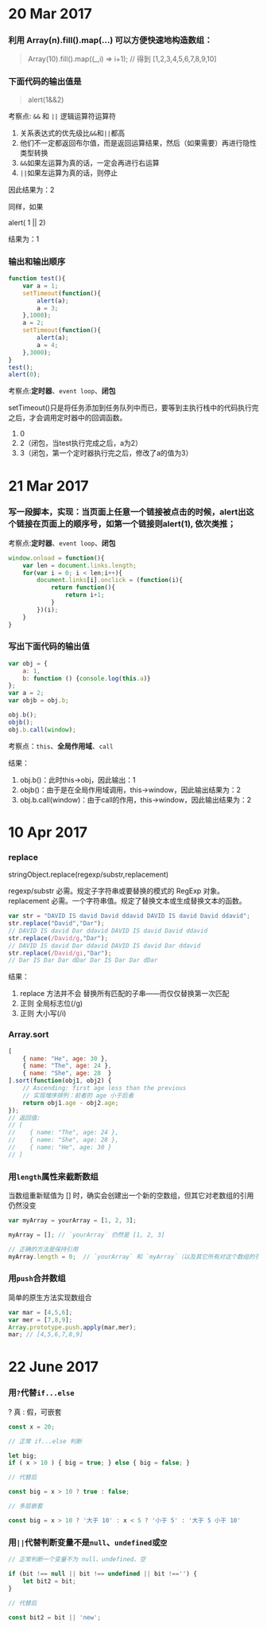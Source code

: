 # 20 Mar 2017

### 利用 Array(n).fill().map(...) 可以方便快速地构造数组：

> Array(10).fill().map((_,i) => i+1); // 得到 [1,2,3,4,5,6,7,8,9,10]

### 下面代码的输出值是

> alert(1&&2)

考察点: `&&` 和 `||` 逻辑运算符运算符
1. 关系表达式的优先级比`&&`和`||`都高
2. 他们不一定都返回布尔值，而是返回运算结果，然后（如果需要）再进行隐性类型转换
3. `&&`如果左运算为真的话，一定会再进行右运算
4. `||`如果左运算为真的话，则停止

因此结果为：2

同样，如果

alert( 1 || 2)

结果为：1

### 输出和输出顺序

```javascript
function test(){
    var a = 1;
    setTimeout(function(){
        alert(a);
        a = 3;
    },1000);
    a = 2;
    setTimeout(function(){
        alert(a);
        a = 4;
    },3000);
}
test();
alert(0);
```

考察点:**定时器**、``event loop``、**闭包**

setTimeout()只是将任务添加到任务队列中而已，要等到主执行栈中的代码执行完之后，才会调用定时器中的回调函数。
1. 0
2. 2（闭包，当test执行完成之后，a为2）
3. 3（闭包，第一个定时器执行完之后，修改了a的值为3）

# 21 Mar 2017

### 写一段脚本，实现：当页面上任意一个链接被点击的时候，alert出这个链接在页面上的顺序号，如第一个链接则alert(1), 依次类推；

考察点:**定时器**、``event loop``、**闭包**

```javascript
window.onload = function(){
    var len = document.links.length;
    for(var i = 0; i < len;i++){
        document.links[i].onclick = (function(i){
            return function(){
                return i+1;
            }
        })(i);
    }
}
```

### 写出下面代码的输出值

```javascript
var obj = {
    a: 1,
    b: function () {console.log(this.a)}
};
var a = 2;
var objb = obj.b;

obj.b();
objb();
obj.b.call(window);
```

考察点：``this``、**全局作用域**、``call``

结果：

1. obj.b()：此时this->obj，因此输出：1
2. objb()：由于是在全局作用域调用，this->window，因此输出结果为：2
3. obj.b.call(window)：由于call的作用，this->window，因此输出结果为：2

# 10 Apr 2017

### replace

stringObject.replace(regexp/substr,replacement)

  regexp/substr 必需。规定子字符串或要替换的模式的 RegExp 对象。
  replacement 必需。一个字符串值。规定了替换文本或生成替换文本的函数。

```javascript
var str = "DAVID IS david David ddavid DAVID IS david David ddavid";
str.replace("David","Dar");
// DAVID IS david Dar ddavid DAVID IS david David ddavid
str.replace(/David/g,"Dar");
// DAVID IS david Dar ddavid DAVID IS david Dar ddavid
str.replace(/David/gi,"Dar");
// Dar IS Dar Dar dDar Dar IS Dar Dar dDar
```

结果：

1. replace 方法并不会 替换所有匹配的子串——而仅仅替换第一次匹配
2. 正则  全局标志位(/g)
3. 正则  大小写(/i)


### Array.sort

```javascript
[
    { name: "He", age: 30 },
    { name: "The", age: 24 },
    { name: "She", age: 28  }
].sort(function(obj1, obj2) {
    // Ascending: first age less than the previous
    // 实现增序排列：前者的 age 小于后者
    return obj1.age - obj2.age;
});
// 返回值:  
// [
//    { name: "The", age: 24 },
//    { name: "She", age: 28 },
//    { name: "He", age: 30 }
// ]
```

### 用``length``属性来截断数组

当数组重新赋值为 [] 时，确实会创建出一个新的空数组，但其它对老数组的引用仍然没变

```javascript
var myArray = yourArray = [1, 2, 3];

myArray = []; // `yourArray` 仍然是 [1, 2, 3]

// 正确的方法是保持引用  
myArray.length = 0;  // `yourArray` 和 `myArray`（以及其它所有对这个数组的引用）都变成 [ ] 了
```

### 用``push``合并数组

简单的原生方法实现数组合

```javascript
var mar = [4,5,6];
var mer = [7,8,9];
Array.prototype.push.apply(mar,mer);
mar; // [4,5,6,7,8,9]
```

# 22 June 2017

### 用``?``代替``if...else``

? 真 : 假，可嵌套

```javascript
const x = 20;

// 正常 if...else 判断

let big;
if ( x > 10 ) { big = true; } else { big = false; }

// 代替后

const big = x > 10 ? true : false;

// 多层嵌套

const big = x > 10 ? '大于 10' : x < 5 ? '小于 5' : '大于 5 小于 10'
```

### 用``||``代替判断变量不是``null``、``undefined``或``空``

```javascript
// 正常判断一个变量不为 null、undefined、空

if (bit !== null || bit !== undefined || bit !=='') {
    let bit2 = bit;
}

// 代替后

const bit2 = bit || 'new';
```